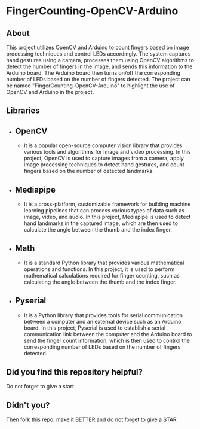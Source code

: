 # FingerCounting-OpenCV-Arduino

## About
This project utilizes OpenCV and Arduino to count fingers based on image processing techniques and control LEDs accordingly.
The system captures hand gestures using a camera, processes them using OpenCV algorithms to detect the number of fingers in the image,
and sends this information to the Arduino board. The Arduino board then turns on/off the corresponding number of LEDs based on the number of fingers detected.
The project can be named "FingerCounting-OpenCV-Arduino" to highlight the use of OpenCV and Arduino in the project.

## Libraries

* ## OpenCV
  * It is a popular open-source computer vision library that provides various tools and algorithms for image and video processing.
In this project, OpenCV is used to capture images from a camera, apply image processing techniques to detect hand gestures,
and count fingers based on the number of detected landmarks.

* ## Mediapipe 
  * It is a cross-platform, customizable framework for building machine learning pipelines that can process various types of data such as image,
video, and audio. In this project, Mediapipe is used to detect hand landmarks in the captured image,
which are then used to calculate the angle between the thumb and the index finger.

* ## Math
  * It is a standard Python library that provides various mathematical operations and functions. In this project,
it is used to perform mathematical calculations required for finger counting, such as calculating the angle between the thumb and the index finger.

* ## Pyserial
  * It is a Python library that provides tools for serial communication between a computer and an external device such as an Arduino board.
In this project, Pyserial is used to establish a serial communication link between the computer and the Arduino board to send the finger count information,
which is then used to control the corresponding number of LEDs based on the number of fingers detected.

## Did you find this repository helpful?
Do not forget to give a start

## Didn't you?
Then fork this repo, make it BETTER and do not forget to give a STAR
